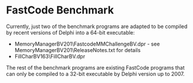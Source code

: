 # FastCode Benchmark 

Currently, just two of the benchmark programs are adapted to be compiled by recent versions of Delphi into a 64-bit executable:

 - MemoryManagerBV201\FastcodeMMChallengeBV.dpr - see MemoryManagerBV201\ReleaseNotes.txt for details
 - FillCharBV163\FillCharBV.dpr

The rest of the benchmark programs are existing FastCode programs that can only be compiled to a 32-bit executable by Delphi version up to 2007.
